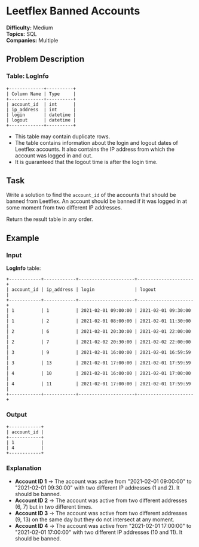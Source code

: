 # Leetflex Banned Accounts

**Difficulty:** Medium  
**Topics:** SQL  
**Companies:** Multiple

## Problem Description

### Table: LogInfo

```
+-------------+----------+
| Column Name | Type     |
+-------------+----------+
| account_id  | int      |
| ip_address  | int      |
| login       | datetime |
| logout      | datetime |
+-------------+----------+
```

- This table may contain duplicate rows.
- The table contains information about the login and logout dates of Leetflex accounts. It also contains the IP address from which the account was logged in and out.
- It is guaranteed that the logout time is after the login time.

## Task

Write a solution to find the `account_id` of the accounts that should be banned from Leetflex. An account should be banned if it was logged in at some moment from two different IP addresses.

Return the result table in any order.

## Example

### Input

**LogInfo** table:
```
+------------+------------+---------------------+---------------------+
| account_id | ip_address | login               | logout              |
+------------+------------+---------------------+---------------------+
| 1          | 1          | 2021-02-01 09:00:00 | 2021-02-01 09:30:00 |
| 1          | 2          | 2021-02-01 08:00:00 | 2021-02-01 11:30:00 |
| 2          | 6          | 2021-02-01 20:30:00 | 2021-02-01 22:00:00 |
| 2          | 7          | 2021-02-02 20:30:00 | 2021-02-02 22:00:00 |
| 3          | 9          | 2021-02-01 16:00:00 | 2021-02-01 16:59:59 |
| 3          | 13         | 2021-02-01 17:00:00 | 2021-02-01 17:59:59 |
| 4          | 10         | 2021-02-01 16:00:00 | 2021-02-01 17:00:00 |
| 4          | 11         | 2021-02-01 17:00:00 | 2021-02-01 17:59:59 |
+------------+------------+---------------------+---------------------+
```

### Output

```
+------------+
| account_id |
+------------+
| 1          |
| 4          |
+------------+
```

### Explanation

- **Account ID 1** → The account was active from "2021-02-01 09:00:00" to "2021-02-01 09:30:00" with two different IP addresses (1 and 2). It should be banned.
- **Account ID 2** → The account was active from two different addresses (6, 7) but in two different times.
- **Account ID 3** → The account was active from two different addresses (9, 13) on the same day but they do not intersect at any moment.
- **Account ID 4** → The account was active from "2021-02-01 17:00:00" to "2021-02-01 17:00:00" with two different IP addresses (10 and 11). It should be banned.
